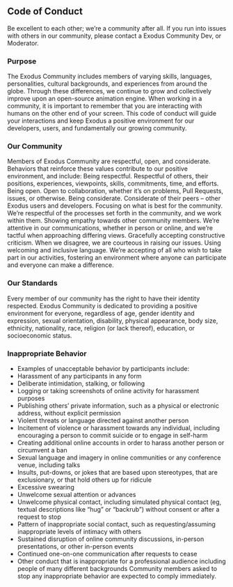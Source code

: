 ## Code of Conduct
         
Be excellent to each other; we’re a community after all. If you run into issues with others in our community, please contact a Exodus Community Dev, or Moderator.
   ### Purpose
   The Exodus Community includes members of varying skills, languages, personalities, cultural backgrounds, and experiences from around the globe. Through these differences, we continue to grow and collectively improve upon an open-source animation engine. When working in a community, it is important to remember that you are interacting with humans on the other end of your screen. This code of conduct will guide your interactions and keep Exodus a positive environment for our developers, users, and fundamentally our growing community.
   ### Our Community
   Members of Exodus Community are respectful, open, and considerate. Behaviors that reinforce these values contribute to our positive environment, and include:
Being respectful. Respectful of others, their positions, experiences, viewpoints, skills, commitments, time, and efforts.
Being open. Open to collaboration, whether it’s on problems, Pull Requests, issues, or otherwise.
Being considerate. Considerate of their peers – other Exodus users and developers.
Focusing on what is best for the community. We’re respectful of the processes set forth in the community, and we work within them.
Showing empathy towards other community members. We’re attentive in our communications, whether in person or online, and we’re tactful when approaching differing views.
Gracefully accepting constructive criticism. When we disagree, we are courteous in raising our issues.
Using welcoming and inclusive language. We’re accepting of all who wish to take part in our activities, fostering an environment where anyone can participate and everyone can make a difference.
   ### Our Standards
   Every member of our community has the right to have their identity respected. Exodus Community is dedicated to providing a positive environment for everyone, regardless of age, gender identity and expression, sexual orientation, disability, physical appearance, body size, ethnicity, nationality, race, religion (or lack thereof), education, or socioeconomic status.
   ### Inappropriate Behavior
   - Examples of unacceptable behavior by participants include:
- Harassment of any participants in any form
- Deliberate intimidation, stalking, or following
- Logging or taking screenshots of online activity for harassment purposes
- Publishing others’ private information, such as a physical or electronic address, without explicit permission
- Violent threats or language directed against another person
- Incitement of violence or harassment towards any individual, including encouraging a person to commit suicide or to engage in self-harm
- Creating additional online accounts in order to harass another person or circumvent a ban
- Sexual language and imagery in online communities or any conference venue, including talks
- Insults, put-downs, or jokes that are based upon stereotypes, that are exclusionary, or that hold others up for ridicule
- Excessive swearing
- Unwelcome sexual attention or advances
- Unwelcome physical contact, including simulated physical contact (eg, textual descriptions like “hug” or “backrub”) without consent or after a request to stop
- Pattern of inappropriate social contact, such as requesting/assuming inappropriate levels of intimacy with others
- Sustained disruption of online community discussions, in-person presentations, or other in-person events
- Continued one-on-one communication after requests to cease
- Other conduct that is inappropriate for a professional audience including people of many different backgrounds Community members asked to stop any inappropriate behavior are expected to comply immediately.
